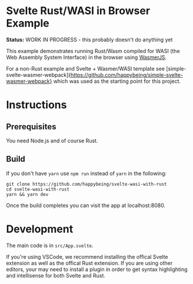 # Svelte Rust/WASI in Browser Example

**Status:** WORK IN PROGRESS - this probably doesn't do anything yet

This example demonstrates running Rust/Wasm compiled for WASI (the Web Assembly System Interface) in the browser using [WasmerJS]("https://github.com/wasmerio/wasmer-js).

For a non-Rust example and Svelte + Wasmer/WASI template see [simple-svelte-wasmer-webpack]{https://github.com/happybeing/simple-svelte-wasmer-webpack} which was used as the starting point for this project.
# Instructions

## Prerequisites
You need Node.js and of course Rust.

## Build
If you don't have `yarn` use `npm run` instead of `yarn` in the following:
```
git clone https://github.com/happybeing/svelte-wasi-with-rust
cd svelte-wasi-with-rust
yarn && yarn dev
```
Once the build completes you can visit the app at localhost:8080.

# Development

The main code is in `src/App.svelte`.

If you're using VSCode, we recommend installing the offical Svelte extension as well as the offical Rust extension. If you are using other editors, your may need to install a plugin in order to get syntax highlighting and intellisense for both Svelte and Rust.

